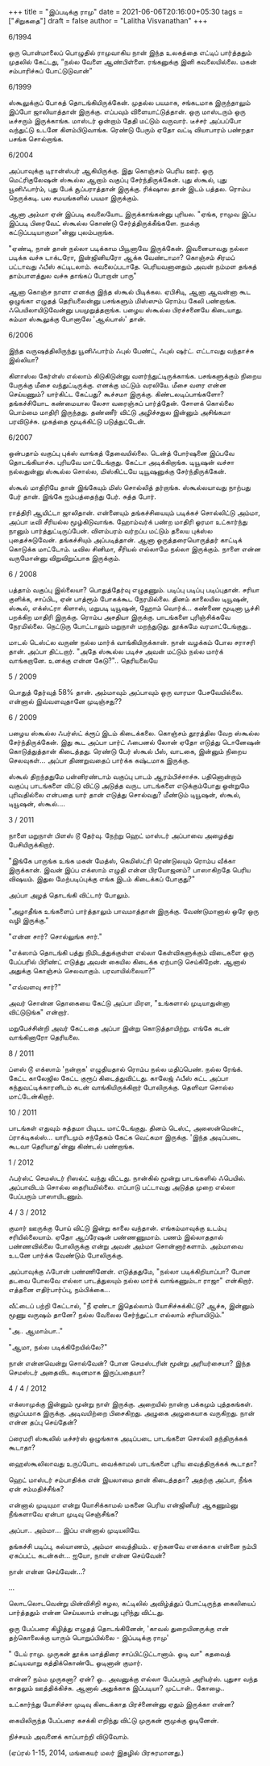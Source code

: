 +++
title = "இப்படிக்கு ராமு"
date = 2021-06-06T20:16:00+05:30
tags = ["சிறுகதை"]
draft = false
author = "Lalitha Visvanathan"
+++

6/1994

ஒரு பொன்மாலைப் பொழுதில் ராமுவாகிய நான் இந்த உலகத்தை எட்டிப் பார்த்ததும் முதலில் கேட்டது, “நல்ல வேளை ஆண்பிள்ளை. ரங்கனுக்கு இனி கவலையில்லை. மகன் சம்பாரிச்சுப் போட்டுடுவான்”

6/1999

ஸ்கூலுக்குப் போகத் தொடங்கியிருக்கேன். முதல்ல பயமாக, சங்கடமாக இருந்தாலும் இப்போ ஜாலியாத்தான் இருக்கு. எப்பவும் விளையாட்டுத்தான். ஒரு மாஸ்டரும் ஒரு டீச்சரும் இருக்காங்க. மாஸ்டர் ஒன்றாம் தேதி மட்டும் வருவார். டீச்சர் அப்பப்போ வந்துட்டு உடனே கிளம்பிடுவாங்க. ரெண்டு பேரும் ஏதோ வட்டி வியாபாரம் பண்றதா பசங்க சொல்றாங்க.

6/2004

அப்பாவுக்கு டிரான்ஸ்பர் ஆகியிருக்கு. இது கொஞ்சம் பெரிய ஊர். ஒரு மெட்ரிகுலேஷன் ஸ்கூல்ல ஆறாம் வகுப்பு சேர்ந்திருக்கேன். புது ஸ்கூல், புது யூனிஃபார்ம், புது பேக் சூப்பராத்தான் இருக்கு. ரிக்‌ஷால தான் இடம் பத்தல. ரொம்ப நெருக்கடி. பல சமயங்களில் பயமா இருக்கும்.

ஆனா அம்மா ஏன் இப்படி கவலையோட இருக்காங்கன்னு புரியல. "ஏங்க, ராமுவ இப்ப இப்படி பிரைவேட் ஸ்கூல்ல கொண்டு சேர்த்திருக்கீங்களே. நமக்கு கட்டுப்படியாகுமா"ன்னு புலம்பறாங்க.

"ஏண்டி, நான் தான் நல்லா படிக்காம பியூனாவே இருக்கேன். இவனையாவது நல்லா படிக்க வச்சு டாக்டரோ, இன்ஜினியரோ ஆக்க வேண்டாமா? கொஞ்சம் சிரமப் பட்டாவது ஃபீஸ் கட்டிடலாம். கவலைப்படாதே. பெரியவனானதும் அவன் நம்மள தங்கத் தாம்பாளத்துல வச்சு தாங்கப் போறான் பாரு"

ஆனா கொஞ்ச நாளா எனக்கு இந்த ஸ்கூல் பிடிக்கல. ஏபிசிடி, ஆனா ஆவன்னா கூட ஒழுங்கா எழுதத் தெரியலைன்னு பசங்களும் மிஸ்ஸும் ரொம்ப கேலி பண்றாங்க. ஃபெயிலாயிடுவேன்னு   பயமுறுத்தறாங்க.  பழைய ஸ்கூல்ல பிரச்சனையே கிடையாது. சும்மா ஸ்கூலுக்கு போனாலே 'ஆல்பாஸ்' தான்.

6/2006

இந்த வருஷத்திலிருந்து யூனிஃபார்ம் ஃபுல் பேண்ட், ஃபுல் ஷர்ட். எட்டாவது வந்தாச்சு இல்லியா?

கிளாஸ்ல கேர்ள்ஸ் எல்லாம் கிடுகிடுன்னு வளர்ந்துட்டிருக்காங்க. பசங்களுக்கும் நிறைய பேருக்கு மீசை வந்துட்டிருக்கு. எனக்கு மட்டும் வரலியே. மீசை வளர என்ன செய்யணும்? யார்கிட்ட கேட்பது? கூச்சமா இருக்கு. கிண்டலடிப்பாங்களோ? தங்கச்சியோட கண்மையால லேசா வரைஞ்சுப் பார்த்தேன். சோளக் கொல்லை பொம்மை மாதிரி இருந்தது. தண்ணீர் விட்டு அழிச்சதுல இன்னும் அசிங்கமா பரவிடுச்சு. முகத்தை மூடிக்கிட்டு படுத்துட்டேன்.

6/2007

ஒன்பதாம் வகுப்பு புக்ஸ் வாங்கத் தேவையில்லை. டென்த் போர்ஷனை இப்பவே தொடங்கியாச்சு. புரியவே மாட்டேங்குது. கேட்டா அடிக்கிறாங்க. டியூஷன் வச்சா நல்லதுன்னு ஸ்கூல்ல சொல்ல, மிஸ்கிட்டயே டியூஷனுக்கு சேர்ந்திருக்கேன்.

ஸ்கூல் மாதிரியே தான் இங்கேயும் மிஸ் சொல்லித் தர்றாங்க. ஸ்கூல்லயாவது நாற்பது பேர் தான். இங்கே ஐம்பத்தைந்து பேர். சுத்த போர்.

ராத்திரி ஆயிட்டா ஜாலிதான். என்னையும் தங்கச்சியையும் படிக்கச் சொல்லிட்டு அம்மா, அப்பா டீவி சீரியல்ல மூழ்கிடுவாங்க. ஹோம்வர்க் பண்ற மாதிரி ஓரமா உட்கார்ந்து நானும் பார்த்துட்டிருப்பேன். விளம்பரம் வர்றப்ப மட்டும் தலைய புக்ஸ்ல புதைச்சுடுவேன். தங்கச்சியும் அப்படித்தான். ஆனா ஒருத்தரையொருத்தர் காட்டிக் கொடுக்க மாட்டோம். டீவில சினிமா, சீரியல் எல்லாமே நல்லா இருக்கும். நாளை என்ன வருமோன்னு விறுவிறுப்பாக இருக்கும்.

6 / 2008

பத்தாம் வகுப்பு இல்லையா? பொதுத்தேர்வு எழுதணும். படிப்பு படிப்பு படிப்புதான். சரியா குளிக்க, சாப்பிட, ஏன் பாத்ரூம் போகக்கூட நேரமில்லை. தினம் காலையில டியூஷன், ஸ்கூல், எக்ஸ்ட்ரா கிளாஸ், மறுபடி டியூஷன், ஹோம் வொர்க்... கண்ணை மூடினா பூச்சி பறக்கிற மாதிரி இருக்கு. ரொம்ப  அசதியா இருக்கு. பாடங்களை புரிஞ்சிக்கவே நேரமில்லை. நெட்டுரு போட்டாலும் மறுநாள் மறந்துடுது. தூக்கமே வரமாட்டேங்குது..

மாடல் டெஸ்ட்ல வருண் நல்ல மார்க் வாங்கியிருக்கான். நான் வழக்கம் போல சராசரி தான். அப்பா திட்டறார். "அதே ஸ்கூல்ல படிச்ச அவன் மட்டும் நல்ல மார்க் வாங்கறானே. உனக்கு என்ன கேடு?".. தெரியலையே

5 / 2009

பொதுத் தேர்வுத் 58% தான். அம்மாவும் அப்பாவும் ஒரு வாரமா பேசவேயில்லை. என்னால் இவ்வளவுதானே முடிஞ்சது??

6 / 2009

பழைய ஸ்கூல்ல ஃபர்ஸ்ட் க்ரூப் இடம் கிடைக்கலை. கொஞ்சம் தூரத்தில வேற ஸ்கூல்ல சேர்ந்திருக்கேன். இது கூட அப்பா பார்ட் ஃபைனல் லோன் ஏதோ எடுத்து டொனேஷன் கொடுத்துத்தான் கிடைத்தது. ரெண்டு பேர் ஸ்கூல் பீஸ்,  வாடகை, இன்னும் நிறைய செலவுகள்… அப்பா திணறுவதைப் பார்க்க கஷ்டமாக இருக்கு.

ஸ்கூல் திறந்ததுமே பன்னிரண்டாம் வகுப்பு பாடம் ஆரம்பிச்சாச்சு. பதினொன்றாம் வகுப்பு பாடங்களை விட்டு விட்டு அடுத்த வருட பாடங்களை எடுக்கும்போது ஒன்றுமே புரிவதில்லை என்பதை யார் தான் எடுத்து சொல்வது? மீண்டும் டியூஷன், ஸ்கூல், டியூஷன், ஸ்கூல்….

3 / 2011

நாளை மறுநாள் பிளஸ் டூ தேர்வு. நேற்று ஹெட் மாஸ்டர் அப்பாவை அழைத்து பேசியிருக்கிறார்.

"இங்கே பாருங்க உங்க மகன் மேத்ஸ், கெமிஸ்ட்ரி ரெண்டுலயும் ரொம்ப வீக்கா இருக்கான். இவன் இப்ப எக்ஸாம் எழுதி என்ன பிரயோஜனம்? பாஸாகிறதே பெரிய விஷயம். இதுல மேற்படிப்புக்கு எங்க இடம் கிடைக்கப் போகுது?"

அப்பா அழத் தொடங்கி விட்டார் போலும்.

"அழாதீங்க உங்களைப் பார்த்தாலும் பாவமாத்தான் இருக்கு. வேண்டுமானால் ஒரே ஒரு வழி இருக்கு."

"என்ன சார்? சொல்லுங்க சார்."

"எக்ஸாம் தொடங்கி பத்து நிமிடத்துக்குள்ள எல்லா கேள்விகளுக்கும் விடைகளை ஒரு பேப்பரில் பிரிண்ட் எடுத்து அவன் கையில கிடைக்க ஏற்பாடு செய்கிறேன். ஆனால் அதுக்கு கொஞ்சம் செலவாகும். பரவாயில்லையா?"

"எவ்வளவு சார்?"

அவர் சொன்ன தொகையை கேட்டு அப்பா மிரள, "உங்களால் முடியாதுன்னா விட்டுடுங்க" என்றார்.

மறுபேச்சின்றி அவர் கேட்டதை அப்பா இன்று கொடுத்தாயிற்று. எங்கே கடன் வாங்கினாரோ தெரியலை.

8 / 2011

ப்ளஸ் டூ எக்ஸாம் 'நன்றாக' எழுதியதால் ரொம்ப நல்ல மதிப்பெண். நல்ல ரேங்க். கேட்ட காலேஜில கேட்ட குரூப் கிடைத்துவிட்டது. காலேஜ் ஃபீஸ் கட்ட அப்பா கந்துவட்டிக்காரனிடம் கடன் வாங்கியிருக்கிறார் போலிருக்கு. தெளிவா சொல்ல மாட்டேன்கிறார்.

10 / 2011

பாடங்கள் எதுவும் சுத்தமா பிடிபட மாட்டேங்குது. தினம் டெஸ்ட், அஸைன்மென்ட், ப்ராக்டிகல்ஸ்… யாரிடமும் சந்தேகம் கேட்க வெட்கமா இருக்கு. 'இந்த அடிப்படை கூடவா தெரியாது'ன்னு கிண்டல் பண்றாங்க.

1 / 2012

ஃபர்ஸ்ட் செமஸ்டர் ரிஸல்ட் வந்து விட்டது. நான்கில் மூன்று பாடங்களில் ஃபெயில். அப்பாவிடம் சொல்ல தைரியமில்லை. எப்பாடு பட்டாவது அடுத்த முறை எல்லா பேப்பரும் பாஸாயிடணும்.

4 / 3 / 2012

குமார் ஊருக்கு போய் விட்டு இன்று காலை வந்தான். எங்கம்மாவுக்கு உடம்பு சரியில்லையாம். ஏதோ ஆப்ரேஷன் பண்ணணுமாம். பணம் இல்லாததால் பண்ணவில்லை போலிருக்கு என்று அவன் அம்மா சொன்னார்களாம்.          அம்மாவை உடனே பார்க்க வேண்டும் போலிருக்கு.

அப்பாவுக்கு ஃபோன் பண்ணினேன். எடுத்ததுமே, "நல்லா படிக்கிறியாப்பா? போன தடவை போலவே எல்லா பாடத்துலயும் நல்ல மார்க் வாங்கணும்டா ராஜா" என்கிறார். எத்தனை எதிர்பார்ப்பு, நம்பிக்கை…

வீட்டைப் பற்றி கேட்டால், "நீ ஏண்டா இதெல்லாம் யோசிச்சுக்கிட்டு? ஆச்சு, இன்னும் மூணு வருஷம் தானே? நல்ல வேலைல சேர்ந்துட்டா எல்லாம் சரியாயிடும்."

"அ.. ஆமாம்பா.."

"ஆமா, நல்ல படிக்கிறேயில்லே?"

நான் என்னவென்று சொல்வேன்? போன செமஸ்டரின் மூன்று அரியர்சையா? இந்த செமஸ்டர் அதைவிட கடினமாக இருப்பதையா?

4 / 4 / 2012

எக்ஸாமுக்கு இன்னும் மூன்று நாள் இருக்கு.   அறையில் நான்கு பக்கமும் புத்தகங்கள். குழப்பமாக இருக்கு. அடிவயிற்றை  பிசைகிறது. அழுகை அழுகையாக வருகிறது. நான் என்ன தப்பு செய்தேன்?

ப்ரைமரி ஸ்கூலில் டீச்சர்ஸ் ஒழுங்காக அடிப்படை பாடங்களை சொல்லி தந்திருக்கக் கூடாதா?

ஹைஸ்கூலிலாவது உருப்போட வைக்காமல் பாடங்களை புரிய வைத்திருக்கக் கூடாதா?

ஹெட் மாஸ்டர் சம்பாதிக்க என் இயலாமை தான் கிடைத்ததா? அதற்கு அப்பா, நீங்க ஏன் சம்மதிச்சீங்க?

என்னால் முடியுமா என்று யோசிக்காமல் மகனை பெரிய என்ஜினீயர் ஆகணும்னு நீங்களாவே ஏன்பா முடிவு செஞ்சீங்க?

அப்பா.. அம்மா… இப்ப என்னால் முடியலியே.

தங்கச்சி படிப்பு, கல்யாணம், அம்மா வைத்தியம்.. ஏற்கனவே எனக்காக என்னை நம்பி ஏகப்பட்ட கடன்கள்… ஐயோ, நான் என்ன செய்வேன்?

நான் என்ன செய்வேன்…?

...

லொடலொடவென்று மின்விசிறி சுழல, கட்டிலில் அவிழ்த்துப் போட்டிருந்த கைலியைப் பார்த்ததும் என்ன செய்யலாம் என்பது புரிந்து விட்டது.

ஒரு பேப்பரை கிழித்து எழுதத் தொடங்கினேன், 'காவல் துறையினருக்கு என் தற்கொலைக்கு யாரும் பொறுப்பில்லை - இப்படிக்கு ராமு'

" டேய் ராமு.  முருகன் தூக்க மாத்திரை சாப்பிட்டுட்டானாம். ஓடி வா" கதவைத் தட்டியவாறு கத்திக்கொண்டே ஓடினான் குமார்.

என்ன? நம்ம முருகனா? ஏன்? ஓ.. அவனுக்கு எல்லா பேப்பரும் அரியர்ஸ். புதுசா வந்த காதலும் ஊத்திக்கிச்சு. ஆனால் அதுக்காக இப்படியா? முட்டாள்.. கோழை..

உட்கார்ந்து யோசிச்சா முடிவு கிடைக்காத பிரச்னைன்னு ஏதும் இருக்கா என்ன?

கையிலிருந்த பேப்பரை கசக்கி எறிந்து விட்டு முருகன் ரூமுக்கு ஓடினேன்.

நிச்சயம் அவனைக் காப்பாற்றி விடுவோம்.

(ஏப்ரல் 1-15, 2014,  மங்கையர் மலர் இதழில் பிரசுரமானது.)
